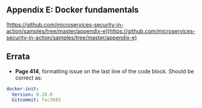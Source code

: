 ## Appendix E: Docker fundamentals

[https://github.com/microservices-security-in-action/samples/tree/master/appendix-e](https://github.com/microservices-security-in-action/samples/tree/master/appendix-e)

## Errata

* **Page 414**, formatting issue on the last line of the code block. Should be correct as: 
```yaml
docker-init:
  Version: 0.18.0
  Gitcommit: fec3683
```

